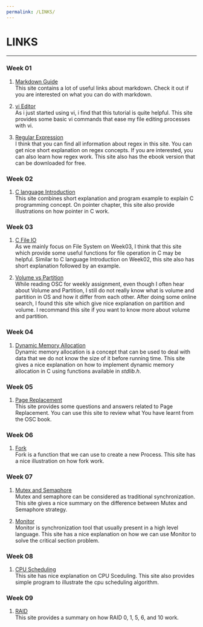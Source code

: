 ```yaml
---
permalink: /LINKS/
---
```


# LINKS
---

###  Week 01
1. [Markdown Guide](https://github.com/mundimark/awesome-markdown) <br>
This site contains a lot of useful links about markdown. Check it out if you are interested on what you can do with markdown.

2. [vi Editor](https://www.tutorialspoint.com/unix/unix-vi-editor.htm) <br>
As i just started using vi, i find that this tutorial is quite helpful. This site provides some basic vi commands that ease my file editing processes with vi. 

3. [Regular Expression](https://riptutorial.com/regex) <br>
I think that you can find all information about regex in this site. You can get nice short explanation on regex concepts. If you are interested, you can also learn how regex work. This site also has the ebook version that can be downloaded for free.

### Week 02
1. [C language Introduction](https://www.programiz.com/c-programming/c-variables-constants) <br>
This site combines short explanation and program example to explain C programming concept. On pointer chapter, this site also provide illustrations on how pointer in C work.

### Week 03
1. [C File IO](https://www.guru99.com/c-file-input-output.html) <br>
As we mainly focus on File System on Week03, I think that this site which provide some useful functions for file operation in C may be helpful. Similar to C language Introduction on Week02, this site also has short explanation followed by an example.

2. [Volume vs Partition](https://www.alphr.com/volume-vs-partition/) <br>
While reading OSC for weekly assignment, even though I often hear about Volume and Partition, I still do not really know what is volume and partition in OS and how it differ from each other. After doing some online search, I found this site which give nice explanation on partition and volume. I recommand this site if you want to know more about volume and partition.

### Week 04
1. [Dynamic Memory Allocation](https://www.javatpoint.com/dynamic-memory-allocation-in-c) <br>
Dynamic memory allocation is a concept that can be used to deal with data that we do not know the size of it before running time. This site gives a nice explanation on how to implement dynamic memory allocation in C using functions available in *stdlib.h*.

### Week 05
1. [Page Replacement](https://mycareerwise.com/content/introduction-of-page-replacement/content/exam/gate/computer-science) <br>
This site provides some questions and answers related to Page Replacement. You can use this site to review what You have learnt from the OSC book.

### Week 06
1. [Fork](https://www.csl.mtu.edu/cs4411.ck/www/NOTES/process/fork/create.html) <br>
Fork is a function that we can use to create a new Process. This site has a nice illustration on how fork work.

### Week 07
1. [Mutex and Semaphore](https://www.guru99.com/mutex-vs-semaphore.html) <br>
Mutex and semaphore can be considered as traditional synchronization. This site gives a nice summary on the difference between Mutex and Semaphore strategy.

2. [Monitor](https://www.tutorialandexample.com/monitors-in-operating-system/) <br>
Monitor is synchronization tool that usually present in a high level language. This site has a nice explanation on how we can use Monitor to solve the critical section problem.

### Week 08
1. [CPU Scheduling](https://www.studytonight.com/operating-system/cpu-scheduling) <br>
This site has nice explanation on CPU Sceduling. This site also provides simple program to illustrate the cpu scheduling algorithm.

### Week 09
1. [RAID](https://www.prepressure.com/library/technology/raid) <br>
This site provides a summary on how RAID 0, 1, 5, 6, and 10 work.
